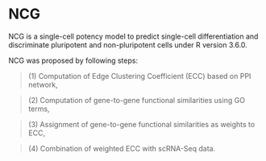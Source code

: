 # NCG
NCG is a single-cell potency model to predict single-cell differentiation and discriminate pluripotent and non-pluripotent cells under R version 3.6.0.

NCG was proposed by following steps: 

> (1) Computation of Edge Clustering Coefficient (ECC) based on PPI network, 

> (2) Computation of gene-to-gene functional similarities using GO terms, 

> (3) Assignment of gene-to-gene functional similarities as weights to ECC, 

> (4) Combination of weighted ECC with scRNA-Seq data.

